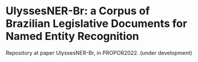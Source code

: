 # UlyssesNER-Br: a Corpus of Brazilian Legislative Documents for Named Entity Recognition
Repository at paper UlyssesNER-Br, in PROPOR2022.
(under development)
